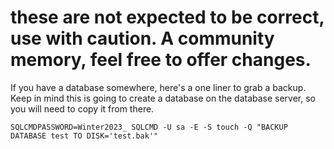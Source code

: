 # these are not expected to be correct, use with caution. A community memory, feel free to offer changes.

If you have a database somewhere, here's a one liner to grab a backup. Keep in mind this is going to create a database on the database server, so you will need to copy it from there.
```
SQLCMDPASSWORD=Winter2023_ SQLCMD -U sa -E -S touch -Q "BACKUP DATABASE test TO DISK='test.bak'"
```
